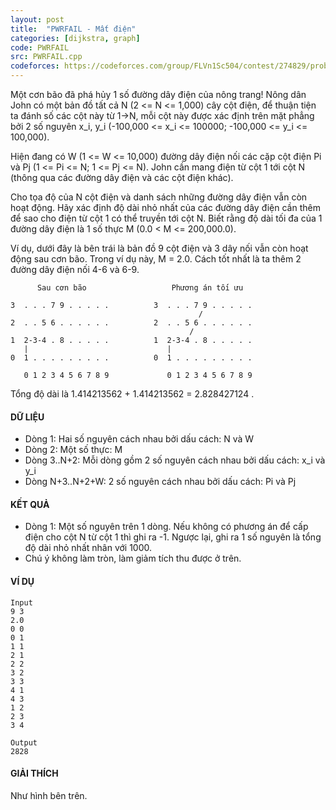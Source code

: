 ```yaml
---
layout: post
title:  "PWRFAIL - Mất điện"
categories: [dijkstra, graph]
code: PWRFAIL
src: PWRFAIL.cpp
codeforces: https://codeforces.com/group/FLVn1Sc504/contest/274829/problem/M
---
```




  


Một cơn bão đã phá hủy 1 số đường dây điện của nông trang! Nông dân John có một bản đồ tất cả N (2 <= N <= 1,000) cây cột điện, để thuận tiện ta đánh số các cột này từ 1->N, mỗi cột này được xác định trên mặt phẳng bởi 2 số nguyên x\_i, y\_i (-100,000 <= x\_i <= 100000; -100,000 <= y\_i <= 100,000).

Hiện đang có W (1 <= W <= 10,000) đường dây điện nối các cặp cột điện Pi và Pj (1 <= Pi <= N; 1 <= Pj <= N). John cần mang điện từ cột 1 tới cột N (thông qua các đường dây điện và các cột điện khác).

Cho tọa độ của N cột điện và danh sách những đường dây điện vẫn còn hoạt động. Hãy xác định độ dài nhỏ nhất của các đường dây điện cần thêm để sao cho điện từ cột 1 có thể truyền tới cột N. Biết rằng độ dài tối đa của 1 đường dây điện là 1 số thực M (0.0 < M <= 200,000.0).

Ví dụ, dưới đây là bên trái là bản đồ 9 cột điện và 3 dây nối vẫn còn hoạt động sau cơn bão. Trong ví dụ này, M = 2.0. Cách tốt nhất là ta thêm 2 đường dây điện nối 4-6 và 6-9.

```
      Sau cơn bão                   Phương án tối ưu

3  . . . 7 9 . . . . .          3  . . . 7 9 . . . . .
                                          /
2  . . 5 6 . . . . . .          2  . . 5 6 . . . . . .
                                        /
1  2-3-4 . 8 . . . . .          1  2-3-4 . 8 . . . . .
   |                               |
0  1 . . . . . . . . .          0  1 . . . . . . . . .

   0 1 2 3 4 5 6 7 8 9             0 1 2 3 4 5 6 7 8 9
```

Tổng độ dài là 1.414213562 + 1.414213562 = 2.828427124 .

#### DỮ LIỆU

+ Dòng 1: Hai số nguyên cách nhau bởi dấu cách: N và W
+ Dòng 2: Một số thực: M
+ Dòng 3..N+2: Mỗi dòng gồm 2 số nguyên cách nhau bởi dấu cách: x\_i và y\_i
+ Dòng N+3..N+2+W: 2 số nguyên cách nhau bởi dấu cách: Pi và Pj

#### KẾT QUẢ

+ Dòng 1: Một số nguyên trên 1 dòng. Nếu không có phương án để cấp điện cho cột N từ cột 1 thì ghi ra -1. Ngược lại, ghi ra 1 số nguyên là tổng độ dài nhỏ nhất nhân với 1000.
+ Chú ý không làm tròn, làm giảm tích thu được ở trên.

#### VÍ DỤ

```
Input
9 3
2.0
0 0
0 1
1 1
2 1
2 2
3 2
3 3
4 1
4 3
1 2
2 3
3 4

Output
2828
```

#### GIẢI THÍCH

Như hình bên trên.

<!--more-->

